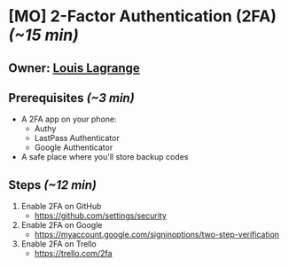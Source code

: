 # [MO] 2-Factor Authentication (2FA) *(~15 min)*

## Owner: [Louis Lagrange](https://github.com/Minishlink)

## Prerequisites *(~3 min)*

* A 2FA app on your phone:
  * Authy
  * LastPass Authenticator
  * Google Authenticator
* A safe place where you'll store backup codes

## Steps *(~12 min)*

1. Enable 2FA on GitHub
    * https://github.com/settings/security
2. Enable 2FA on Google
    * https://myaccount.google.com/signinoptions/two-step-verification
3. Enable 2FA on Trello
    * https://trello.com/2fa
